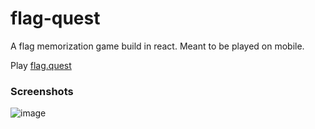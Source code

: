 # flag-quest
A flag memorization game build in react. Meant to be played on mobile.

Play [flag.quest](https://www.flag.quest/)

### Screenshots
![image](https://user-images.githubusercontent.com/49824803/130341421-e6adaec6-1e95-4c8e-8928-cf498fa72079.png)
